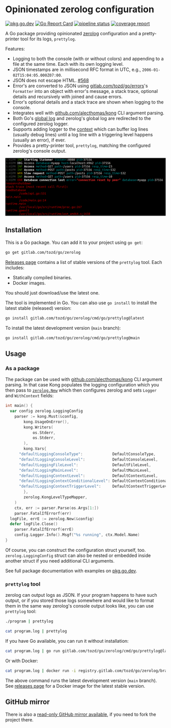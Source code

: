# Opinionated zerolog configuration

[![pkg.go.dev](https://pkg.go.dev/badge/gitlab.com/tozd/go/zerolog)](https://pkg.go.dev/gitlab.com/tozd/go/zerolog)
[![Go Report Card](https://goreportcard.com/badge/gitlab.com/tozd/go/zerolog)](https://goreportcard.com/report/gitlab.com/tozd/go/zerolog)
[![pipeline status](https://gitlab.com/tozd/go/zerolog/badges/main/pipeline.svg?ignore_skipped=true)](https://gitlab.com/tozd/go/zerolog/-/pipelines)
[![coverage report](https://gitlab.com/tozd/go/zerolog/badges/main/coverage.svg)](https://gitlab.com/tozd/go/zerolog/-/graphs/main/charts)

A Go package providing opinionated [zerolog](https://github.com/rs/zerolog) configuration
and a pretty-printer tool for its logs, `prettylog`.

Features:

- Logging to both the console (with or without colors) and appending to a
  file at the same time. Each with its own logging level.
- JSON timestamps are in millisecond RFC format in UTC, e.g., `2006-01-02T15:04:05.000Z07:00`.
- JSON does not escape HTML. [#568](https://github.com/rs/zerolog/pull/568)
- Error's are converted to JSON using
  [gitlab.com/tozd/go/errors](https://gitlab.com/tozd/go/errors)'s `Formatter`
  into an object with error's message, a stack trace, optional details and
  recursively with joined and cause errors.
- Error's optional details and a stack trace are shown when logging to the console.
- Integrates well with [github.com/alecthomas/kong](https://github.com/alecthomas/kong)
  CLI argument parsing.
- Both Go's [global log](https://pkg.go.dev/log) and zerolog's global log
  are redirected to the configured zerolog logger.
- Supports adding logger to the [context](https://pkg.go.dev/context)
  which can buffer log lines (usually debug lines) until a log line with
  a triggering level happens (usually an error), if ever.
- Provides a pretty-printer tool, `prettylog`, matching the configured
  zerolog's console output.

![Pretty Logging Image](pretty.png)

## Installation

This is a Go package. You can add it to your project using `go get`:

```sh
go get gitlab.com/tozd/go/zerolog
```

[Releases page](https://gitlab.com/tozd/go/zerolog/-/releases)
contains a list of stable versions of the `prettylog` tool.
Each includes:

- Statically compiled binaries.
- Docker images.

You should just download/use the latest one.

The tool is implemented in Go. You can also use `go install` to install the latest stable (released) version:

```sh
go install gitlab.com/tozd/go/zerolog/cmd/go/prettylog@latest
```

To install the latest development version (`main` branch):

```sh
go install gitlab.com/tozd/go/zerolog/cmd/go/prettylog@main
```

## Usage

### As a package

The package can be used with [github.com/alecthomas/kong](https://github.com/alecthomas/kong) CLI argument parsing. In that case Kong populates the logging configuration
which you then pass to [`zerolog.New`](https://pkg.go.dev/gitlab.com/tozd/go/zerolog#New)
which then configures zerolog and sets `Logger` and `WithContext` fields:

```go
int main() {
  var config zerolog.LoggingConfig
	parser := kong.Must(&config,
		kong.UsageOnError(),
		kong.Writers(
			os.Stderr,
			os.Stderr,
		),
		kong.Vars{
      "defaultLoggingConsoleType":             DefaultConsoleType,
      "defaultLoggingConsoleLevel":            DefaultConsoleLevel,
      "defaultLoggingFileLevel":               DefaultFileLevel,
      "defaultLoggingMainLevel":               DefaultMainLevel,
      "defaultLoggingContextLevel":            DefaultContextLevel,
      "defaultLoggingContextConditionalLevel": DefaultContextConditionalLevel,
      "defaultLoggingContextTriggerLevel":     DefaultContextTriggerLevel,
		},
		zerolog.KongLevelTypeMapper,
	)
	ctx, err := parser.Parse(os.Args[1:])
	parser.FatalIfErrorf(err)
  logFile, errE := zerolog.New(&config)
  defer logFile.Close()
	parser.FatalIfErrorf(errE)
	config.Logger.Info().Msgf("%s running", ctx.Model.Name)
}
```

Of course, you can construct the configuration struct yourself, too.
`zerolog.LoggingConfig` struct can also be nested or embedded inside another
struct if you need additional CLI arguments.

See full package documentation with examples on [pkg.go.dev](https://pkg.go.dev/gitlab.com/tozd/go/zerolog#section-documentation).

### `prettylog` tool

zerolog can output logs as JSON. If your program happens to have such output, or if
you stored those logs somewhere and would like to format them in the same way
zerolog's console output looks like, you can use `prettylog` tool:

```sh
./program | prettylog
```

```sh
cat program.log | prettylog
```

If you have Go available, you can run it without installation:

```sh
cat program.log | go run gitlab.com/tozd/go/zerolog/cmd/go/prettylog@latest
```

Or with Docker:

```sh
cat program.log | docker run -i registry.gitlab.com/tozd/go/zerolog/branch/main:latest
```

The above command runs the latest development version (`main` branch).
See [releases page](https://gitlab.com/tozd/go/zerolog/-/releases) for a Docker image for the latest stable version.

## GitHub mirror

There is also a [read-only GitHub mirror available](https://github.com/tozd/go-zerolog),
if you need to fork the project there.
